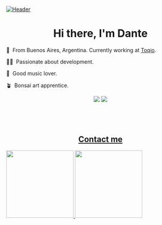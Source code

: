 [![Header](https://source.unsplash.com/hbb6GkG6p9M/1000x200)](https://danteallievi.github.io)

<h1 align="center"> Hi there, I'm Dante </h1>

<p>🌱 &nbsp;From Buenos Aires, Argentina. Currently working at <a href="https://toqio.co/">Toqio</a>.</p>
<p>👨‍💻 &nbsp;Passionate about development.</p>
<p>🎷 &nbsp;Good music lover.</p>
<p>🪴 &nbsp;Bonsai art apprentice.</p>

<p align="center">
<a href="https://www.linkedin.com/in/dante-allievi-3907291b2/"><img src="https://img.shields.io/badge/-Dante%20Allievi%20-0077B5?style=flat&logo=Linkedin&logoColor=white"/></a>
<a href="mailto:danteallievi@gmail.com"><img src="https://img.shields.io/badge/-danteallievi@gmail.com-D14836?style=flat&logo=Gmail&logoColor=white"/></a>
</p>

## &nbsp;
<p align="center">
<a href="https://github.com/danteallievi">
<h2 align="center">Contact me</h2>
  <img height="180em" src="https://github-readme-stats-eight-theta.vercel.app/api?username=danteallievi&show_icons=true&theme=algolia&include_all_commits=true&count_private=true"/>
  <img height="180em" src="https://github-readme-stats-eight-theta.vercel.app/api/top-langs/?username=danteallievi&layout=compact&langs_count=8&theme=algolia"/>
</a>
</p>
